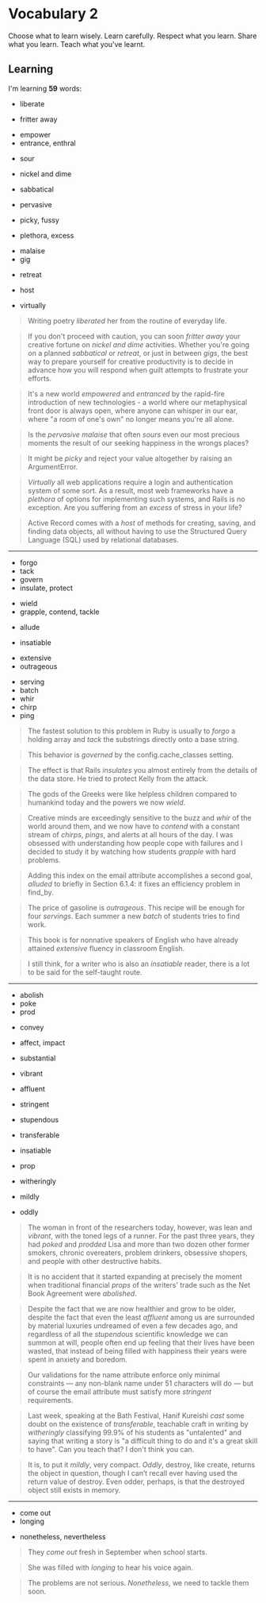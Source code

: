 # Vocabulary 2

Choose what to learn wisely. Learn carefully. Respect what you learn. Share what you learn. Teach what you've learnt.

## Learning

I'm learning **59** words:

* liberate
- fritter away
* empower
* entrance, enthral
- sour

- nickel and dime
- sabbatical
- pervasive
- picky, fussy

* plethora, excess
- malaise
- gig
* retreat
- host

* virtually

> Writing poetry *liberated* her from the routine of everyday life.

> If you don't proceed with caution, you can soon *fritter away* your creative fortune on *nickel and dime* activities. Whether you're going on a planned *sabbatical* or *retreat*, or just in between *gigs*, the best way to prepare yourself for creative productivity is to decide in advance how you will respond when guilt attempts to frustrate your efforts.

> It's a new world *empowered* and *entranced* by the rapid-fire introduction of new technologies - a world where our metaphysical front door is always open, where anyone can whisper in our ear, where "a room of one's own" no longer means you're all alone.

> Is the *pervasive* *malaise* that often *sours* even our most precious moments the result of our seeking happiness in the wrongs places?

> It might be *picky* and reject your value altogether by raising an ArgumentError.

> *Virtually* all web applications require a login and authentication system of some sort. As a result, most web frameworks have a *plethora* of options for implementing such systems, and Rails is no exception. Are you suffering from an *excess* of stress in your life?

> Active Record comes with a *host* of methods for creating, saving, and finding data objects, all without having to use the Structured Query Language (SQL) used by relational databases.

---

- forgo
- tack
- govern
- insulate, protect
* wield
* grapple, contend, tackle
- allude

- insatiable
* extensive
* outrageous

- serving
- batch
- whir
- chirp
- ping

> The fastest solution to this problem in Ruby is usually to *forgo* a holding array and *tack* the substrings directly onto a base string.

> This behavior is *governed* by the config.cache_classes setting.

> The effect is that Rails *insulates* you almost entirely from the details of the data store. He tried to protect Kelly from the attack.

> The gods of the Greeks were like helpless children compared to humankind today and the powers we now *wield*.

> Creative minds are exceedingly sensitive to the buzz and *whir* of the world around them, and we now have to *contend* with a constant stream of *chirps*, *pings*, and alerts at all hours of the day. I was obsessed with understanding how people cope with failures and I decided to study it by watching how students *grapple* with hard problems.

> Adding this index on the email attribute accomplishes a second goal, *alluded* to briefly in Section 6.1.4: it fixes an efficiency problem in find_by.

> The price of gasoline is *outrageous*. This recipe will be enough for four *servings*. Each summer a new *batch* of students tries to find work.

> This book is for nonnative speakers of English who have already attained *extensive* fluency in classroom English.

> I still think, for a writer who is also an *insatiable* reader, there is a lot to be said for the self-taught route.

---

- abolish
- poke
- prod
* convey
* affect, impact

* substantial
* vibrant
- affluent
- stringent
- stupendous
- transferable
- insatiable

- prop

- witheringly
- mildly
- oddly

> The woman in front of the researchers today, however, was lean and *vibrant*, with the toned legs of a runner. For the past three years, they had *poked* and *prodded* Lisa and more than two dozen other former smokers, chronic overeaters, problem drinkers, obsessive shopers, and people with other destructive habits.

> It is no accident that it started expanding at precisely the moment when traditional financial *props* of the writers' trade such as the Net Book Agreement were *abolished*.

> Despite the fact that we are now healthier and grow to be older, despite the fact that even the least *affluent* among us are surrounded by material luxuries undreamed of even a few decades ago, and regardless of all the *stupendous* scientific knowledge we can summon at will, people often end up feeling that their lives have been wasted, that instead of being filled with happiness their years were spent in anxiety and boredom.

> Our validations for the name attribute enforce only minimal constraints — any non-blank name under 51 characters will do — but of course the email attribute must satisfy more *stringent* requirements.

> Last week, speaking at the Bath Festival, Hanif Kureishi *cast* some doubt on the existence of *transferable*, teachable craft in writing by *witheringly* classifying 99.9% of his students as "untalented" and saying that writing a story is "a difficult thing to do and it's a great skill to have". Can you teach that? I don't think you can.

> It is, to put it *mildly*, very compact. *Oddly*, destroy, like create, returns the object in question, though I can’t recall ever having used the return value of destroy. Even odder, perhaps, is that the destroyed object still exists in memory.

---

- come out
- longing
* nonetheless, nevertheless

> They *come out* fresh in September when school starts.

> She was filled with *longing* to hear his voice again.

> The problems are not serious. *Nonetheless*, we need to tackle them soon.
